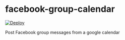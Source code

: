 # facebook-group-calendar

[![Deploy](https://www.herokucdn.com/deploy/button.svg)](https://heroku.com/deploy)

Post Facebook group messages from a google calendar

